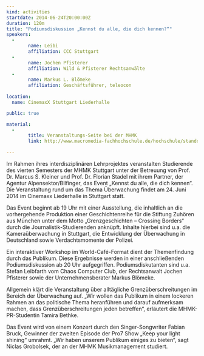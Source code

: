 ```yaml
---
kind: activities
startdate: 2014-06-24T20:00:00Z
duration: 120m
title: "Podiumsdiskussion „Kennst du alle, die dich kennen?“"
speakers:
  -
        name: Leibi
        affiliation: CCC Stuttgart
  -
        name: Jochen Pfisterer 
        affiliation: Wild & Pfisterer Rechtsanwälte
  -
        name: Markus L. Blömeke
        affiliation: Geschäftsführer, teleocon
        
location:
  name: CinemaxX Stuttgart Liederhalle 

public: true

material:
  -
        title: Veranstaltungs-Seite bei der MHMK
        link: http://www.macromedia-fachhochschule.de/hochschule/standorte/campus-stuttgart/anmeldung/details/2417.html

---
```

Im Rahmen ihres interdisziplinären Lehrprojektes veranstalten Studierende des vierten Semesters der MHMK Stuttgart unter der Betreuung von Prof. Dr. Marcus S. Kleiner und Prof. Dr. Florian Stadel mit ihrem Partner, der Agentur Alpensektor/Bilfinger, das Event „Kennst du alle, die dich kennen“. Die Veranstaltung rund um das Thema Überwachung findet am 24. Juni 2014 im Cinemaxx Liederhalle in Stuttgart statt.

Das Event beginnt ab 19 Uhr mit einer Ausstellung, die inhaltlich an die vorhergehende Produktion einer Geschichtenreihe für die Stiftung Zuhören aus München unter dem Motto „Grenzgeschichten – Crossing Borders“ durch die Journalistik-Studierenden anknüpft. Inhalte hierbei sind u.a. die Kameraüberwachung in Stuttgart, die Entwicklung der Überwachung in Deutschland sowie Verdachtsmomente der Polizei. 

Ein interaktiver Workshop im World-Café-Format dient der Themenfindung durch das Publikum. Diese Ergebnisse werden in einer anschließenden Podiumsdiskussion ab 20 Uhr aufgegriffen. Podiumsdiskutanten sind u.a. Stefan Leibfarth vom Chaos Computer Club, der Rechtsanwalt Jochen Pfisterer sowie der Unternehmensberater Markus Blömeke. 

Allgemein klärt die Veranstaltung über alltägliche Grenzüberschreitungen im Bereich der Überwachung auf. „Wir wollen das Publikum in einem lockeren Rahmen an das politische Thema heranführen und darauf aufmerksam machen, dass Grenzüberschreitungen jeden betreffen“, erläutert die MHMK- PR-Studentin Tamira Bethke. 

Das Event wird von einem Konzert durch den Singer-Songwriter Fabian Bruck, Gewinner der zweiten Episode der Pro7 Show „Keep your light shining“ umrahmt. „Wir haben unserem Publikum einiges zu bieten“, sagt Niclas Grobolsek, der an der MHMK Musikmanagement studiert. 

